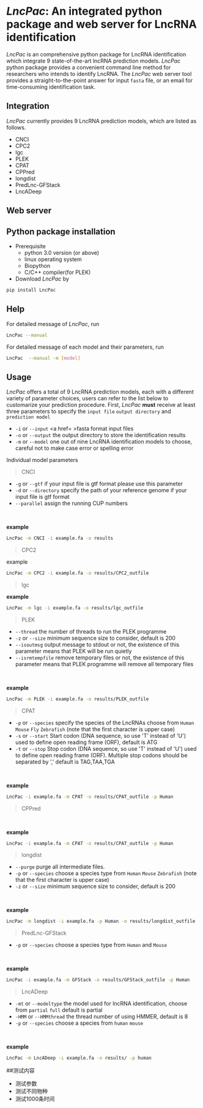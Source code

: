 # ***LncPac***: An integrated python package and web server for LncRNA identification



*LncPac* is an comprehensive python package for LncRNA identification which integrate 9 state-of-the-art lncRNA prediction models. *LncPac* python package provides a convenient command line method for researchers who intends to identify LncRNA. The *LncPac* web server tool provides a straight-to-the-point answer for input `fasta` file, or an email for time-consuming identification task.

Integration
-------------------------------


*LncPac* currently provides 9 LncRNA prediction models, which are listed as follows. 

 - CNCI
 - CPC2
 - lgc
 - PLEK
 - CPAT
 - CPPred
 - longdist
 - PredLnc-GFStack
 - LncADeep

Web server
------------


Python package installation
-----------------


 - Prerequisite
    - python 3.0 version (or above)
    - linux operating system
    - Biopython
    - C/C++ compiler(for PLEK)
 - Download *LncPac* by

```bash
pip install LncPac
```

Help
--------------------

For detailed message of *LncPac*, run

```bash
LncPac --manual
```

For detailed message of each model and their parameters, run

```bash
LncPac  --manual -m [model]
```

Usage
----------------------

*LncPac* offers a total of 9 LncRNA prediction models, each with a different variety of parameter choices, users can refer to the list below to customarize your prediction procedure.
First, *LncPac* **must** receive at least three parameters to specify the `input file` `output directory` and `prediction model`

 - `-i` or `--input`  <a href= >fasta</a> format input files
 - `-o` or `--output` the output directory to store the identification results
 - `-m` or `--model` one out of nine LncRNA identification models to choose, careful not to make case error or spelling error

Individual model parameters

>CNCI

 - `-g` or `--gtf`  if your input file is gtf format please use this parameter
 - `-d` or `--directory` specify the path of your reference genome if your input file is gtf format
 - `--parallel` assign the running CUP numbers
<br>

**example**
```bash
LncPac -m CNCI -i example.fa -o results
```

> CPC2

example
```bash
LncPac -m CPC2 -i example.fa -o results/CPC2_outfile
```
> lgc

**example**
```bash
LncPac -m lgc -i example.fa -o results/lgc_outfile
```
> PLEK   

 - `--thread` the number of threads to run the PLEK programme
 - `-z` or `--size` minimum sequence size to consider, default is 200
 - `--isoutmsg` output message to stdout or not, the existence of this parameter means that PLEK will be run quietly
 - `--isrmtempfile` remove temporary files or not, the existence of this parameter means that PLEK programme will remove all temporary files
<br>

**example**
```bash
LncPac -m PLEK -i example.fa -o results/PLEK_outfile
```
>CPAT
  
 - `-p` or `--species` specify the species of the LncRNAs choose from `Human` `Mouse` `Fly` `Zebrafish` (note that the first character is upper case)
 - `-s` or `--start` Start codon (DNA sequence, so use 'T' instead of 'U') used to define open reading frame (ORF), default is ATG
 - `-t` or `--stop` Stop codon (DNA sequence, so use 'T' instead of 'U') used to define open reading frame (ORF). Multiple stop codons should be separated by ',' default is TAG,TAA,TGA
<br>

**example**
```bash
LncPac -i example.fa -m CPAT -o results/CPAT_outfile -p Human
```
>CPPred

<br>

**example**
```bash
LncPac -i example.fa -m CPAT -o results/CPAT_outfile -p Human
```

>longdist

 - `--purge` purge all intermediate files.
 - `-p` or `--species` choose a species type from `Human` `Mouse` `Zebrafish` (note that the first character is upper case)
 - `-z` or `--size` minimum sequence size to consider, default is 200
<br>

**example**
```bash
LncPac -m longdist -i example.fa -p Human -o results/longdist_outfile
```
>PredLnc-GFStack

 - `-p` or `--species` choose a species type from `Human` and `Mouse`
<br>

**example**

```bash
LncPac -i example.fa -m GFStack -o results/GFStack_outfile -p Human
```

>LncADeep
 - `-mt` or `--modeltype` the model used for lncRNA identification, choose from `partial` `full` default is partial
 - `-HMM` or `--HMMthread` the thread number of using HMMER, default is 8
 - `-p` or `--species` choose a species from `human` `mouse`
<br>

**example**

```bash
LncPac -m LncADeep -i example.fa -o results/ -p human
```


##测试内容
 - 测试参数
 - 测试不同物种
 - 测试1000条时间